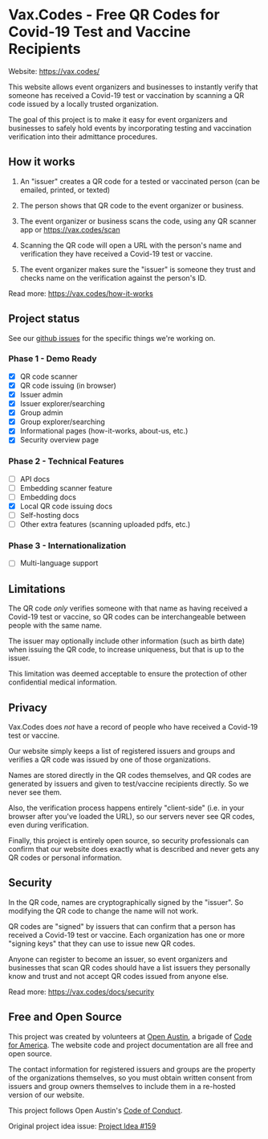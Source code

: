 # Vax.Codes - Free QR Codes for Covid-19 Test and Vaccine Recipients

Website: https://vax.codes/

This website allows event organizers and businesses to instantly verify that someone has received a Covid-19 test or vaccination by scanning a QR code issued by a locally trusted organization.

The goal of this project is to make it easy for event organizers and businesses to safely hold events by incorporating testing and vaccination verification into their admittance procedures.

## How it works

1. An "issuer" creates a QR code for a tested or vaccinated person (can be emailed, printed, or texted)

2. The person shows that QR code to the event organizer or business.

3. The event organizer or business scans the code, using any QR scanner app or https://vax.codes/scan

4. Scanning the QR code will open a URL with the person's name and verification they have received a Covid-19 test or vaccine.

5. The event organizer makes sure the "issuer" is someone they trust and checks name on the verification against the person's ID.

Read more: https://vax.codes/how-it-works

## Project status

See our [github issues](https://github.com/open-austin/vax-codes/issues) for the specific things we're working on.

### Phase 1 - Demo Ready
* [x] QR code scanner
* [x] QR code issuing (in browser)
* [x] Issuer admin
* [x] Issuer explorer/searching
* [x] Group admin
* [x] Group explorer/searching
* [x] Informational pages (how-it-works, about-us, etc.)
* [x] Security overview page

### Phase 2 - Technical Features
* [ ] API docs
* [ ] Embedding scanner feature
* [ ] Embedding docs
* [x] Local QR code issuing docs
* [ ] Self-hosting docs
* [ ] Other extra features (scanning uploaded pdfs, etc.)

### Phase 3 - Internationalization
* [ ] Multi-language support

## Limitations

The QR code *only* verifies someone with that name as having received a Covid-19 test or vaccine, so QR codes can be interchangeable between people with the same name.

The issuer may optionally include other information (such as birth date) when issuing the QR code, to increase uniqueness, but that is up to the issuer.

This limitation was deemed acceptable to ensure the protection of other confidential medical information.

## Privacy

Vax.Codes does *not* have a record of people who have received a Covid-19 test or vaccine.

Our website simply keeps a list of registered issuers and groups and verifies a QR code was issued by one of those organizations.

Names are stored directly in the QR codes themselves, and QR codes are generated by issuers and given to test/vaccine recipients directly. So we never see them.

Also, the verification process happens entirely "client-side" (i.e. in your browser after you've loaded the URL), so our servers never see QR codes, even during verification.

Finally, this project is entirely open source, so security professionals can confirm that our website does exactly what is described and never gets any QR codes or personal information.

## Security

In the QR code, names are cryptographically signed by the "issuer". So modifying the QR code to change the name will not work.

QR codes are "signed" by issuers that can confirm that a person has received a Covid-19 test or vaccine. Each organization has one or more "signing keys" that they can use to issue new QR codes.

Anyone can register to become an issuer, so event organizers and businesses that scan QR codes should have a list issuers they personally know and trust and not accept QR codes issued from anyone else.

Read more: https://vax.codes/docs/security

## Free and Open Source

This project was created by volunteers at [Open Austin](https://www.open-austin.org/), a brigade of [Code for America](https://www.codeforamerica.org/). The website code and project documentation are all free and open source.

The contact information for registered issuers and groups are the property of the organizations themselves, so you must obtain written consent from issuers and group owners themselves to include them in a re-hosted version of our website.

This project follows Open Austin's [Code of Conduct](https://www.open-austin.org/about/#code-of-conduct).

Original project idea issue: [Project Idea #159](https://github.com/open-austin/project-ideas/issues/159)

